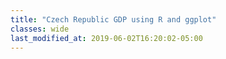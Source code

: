 ```yaml
---
title: "Czech Republic GDP using R and ggplot"
classes: wide
last_modified_at: 2019-06-02T16:20:02-05:00
---
```



